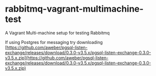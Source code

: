 # rabbitmq-vagrant-multimachine-test
A Vagrant Multi-machine setup for testing Rabbitmq

If using Postgres for messaging try downloading [https://github.com/aweber/pgsql-listen-exchange/releases/download/0.3.0-v3.5.x/pgsql-listen-exchange-0.3.0-v3.5.x.zip](https://github.com/aweber/pgsql-listen-exchange/releases/download/0.3.0-v3.5.x/pgsql-listen-exchange-0.3.0-v3.5.x.zip)
